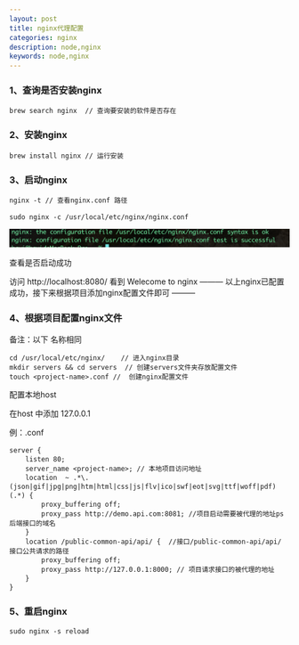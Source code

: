 ```yaml
---
layout: post
title: nginx代理配置
categories: nginx
description: node,nginx
keywords: node,nginx
---
```

### 1、查询是否安装nginx
```shell
brew search nginx  // 查询要安装的软件是否存在
```

### 2、安装nginx

```shell
brew install nginx // 运行安装
```

### 3、启动nginx

```shell
nginx -t // 查看nginx.conf 路径

```
```shell
sudo nginx -c /usr/local/etc/nginx/nginx.conf
```
![avatar](/images/posts/mac/example.png)

查看是否启动成功

访问 http://localhost:8080/ 看到 Welecome to nginx
——— 以上nginx已配置成功，接下来根据项目添加nginx配置文件即可 ———

### 4、根据项目配置nginx文件
备注：以下 <project-name> 名称相同
``` shell
cd /usr/local/etc/nginx/    // 进入nginx目录
mkdir servers && cd servers  // 创建servers文件夹存放配置文件
touch <project-name>.conf //  创建nginx配置文件
```

配置本地host

在host 中添加 127.0.0.1 <project-name>

例：<project-name>.conf

```shell
server {
    listen 80;
    server_name <project-name>; // 本地项目访问地址
    location  ~ .*\.(json|gif|jpg|png|htm|html|css|js|flv|ico|swf|eot|svg|ttf|woff|pdf)(.*) {
        proxy_buffering off;
        proxy_pass http://demo.api.com:8081; //项目启动需要被代理的地址ps 后端接口的域名
    }
    location /public-common-api/api/ {  //接口/public-common-api/api/ 接口公共请求的路径
        proxy_buffering off;
        proxy_pass http://127.0.0.1:8000; // 项目请求接口的被代理的地址
    }
}
```
### 5、重启nginx
```shell
sudo nginx -s reload
```



